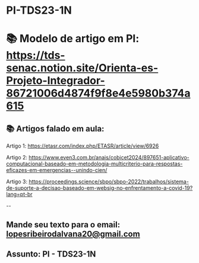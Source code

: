 # PI-TDS23-1N

# 📚 Modelo de artigo em PI: https://tds-senac.notion.site/Orienta-es-Projeto-Integrador-86721006d4874f9f8e4e5980b374a615


## 📚 Artigos falado em aula:


Artigo 1: https://etasr.com/index.php/ETASR/article/view/6926


Artigo 2: https://www.even3.com.br/anais/cobicet2024/897651-aplicativo-computacional-baseado-em-metodologia-multicriterio-para-respostas-eficazes-em-emergencias--unindo-cien/


Artigo 3: https://proceedings.science/sbpo/sbpo-2022/trabalhos/sistema-de-suporte-a-decisao-baseado-em-websig-no-enfrentamento-a-covid-19?lang=pt-br

--

## Mande seu texto para o email: lopesribeirodalvana20@gmail.com
## Assunto: PI - TDS23-1N
